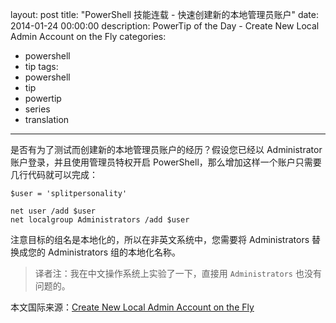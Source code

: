 layout: post
title: "PowerShell 技能连载 - 快速创建新的本地管理员账户"
date: 2014-01-24 00:00:00
description: PowerTip of the Day - Create New Local Admin Account on the Fly
categories:
- powershell
- tip
tags:
- powershell
- tip
- powertip
- series
- translation
---
是否有为了测试而创建新的本地管理员账户的经历？假设您已经以 Administrator 账户登录，并且使用管理员特权开启 PowerShell，那么增加这样一个账户只需要几行代码就可以完成：

	$user = 'splitpersonality'
	
	net user /add $user
	net localgroup Administrators /add $user

注意目标的组名是本地化的，所以在非英文系统中，您需要将 Administrators 替换成您的 Administrators 组的本地化名称。

> 译者注：我在中文操作系统上实验了一下，直接用 `Administrators` 也没有问题的。 

<!--more-->
本文国际来源：[Create New Local Admin Account on the Fly](http://community.idera.com/powershell/powertips/b/tips/posts/create-new-local-admin-account-on-the-fly)
